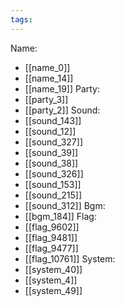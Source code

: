 ```yaml
---
tags:
---
```

Name:
- [[name_0]]
- [[name_14]]
- [[name_19]]
Party:
- [[party_3]]
- [[party_2]]
Sound:
- [[sound_143]]
- [[sound_12]]
- [[sound_327]]
- [[sound_39]]
- [[sound_38]]
- [[sound_326]]
- [[sound_153]]
- [[sound_215]]
- [[sound_312]]
Bgm:
- [[bgm_184]]
Flag:
- [[flag_9602]]
- [[flag_9481]]
- [[flag_9477]]
- [[flag_10761]]
System:
- [[system_40]]
- [[system_4]]
- [[system_49]]
